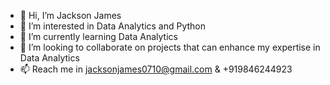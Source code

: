 - 👋 Hi, I’m Jackson James
- 👀 I’m interested in Data Analytics and Python
- 🌱 I’m currently learning Data Analytics
- 💞️ I’m looking to collaborate on projects that can enhance my expertise in Data Analytics 
- 📫 Reach me in jacksonjames0710@gmail.com & +919846244923

<!---
Manalayiljackson/Manalayiljackson is a ✨ special ✨ repository because its `README.md` (this file) appears on your GitHub profile.
You can click the Preview link to take a look at your changes.
--->
